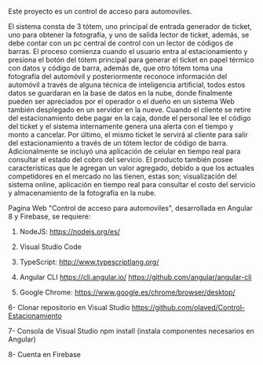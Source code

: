 Este proyecto es un control de acceso para automoviles. 

El sistema consta de 3 tótem, uno principal de entrada generador de ticket, uno para obtener la fotografía, y uno de salida lector de ticket, además, se debe contar con un pc central de control con un lector de códigos de barras. El proceso comienza cuando el usuario entra al estacionamiento y presiona el botón del tótem principal para generar el ticket en papel térmico con datos y código de barra, además de, que otro tótem toma una fotografía del automóvil y posteriormente reconoce información del automóvil a través de alguna técnica de inteligencia artificial, todos estos datos se guardaran en la base de datos en  la nube, donde finalmente pueden ser apreciados por el operador o el dueño en un sistema Web también desplegado en un servidor en la nueve. Cuando el cliente se retire del estacionamiento debe pagar en la caja, donde el personal lee el código del ticket y el sistema internamente genera una alerta con el tiempo y monto a cancelar. Por último, el mismo ticket le servirá al cliente para salir del estacionamiento a través de un tótem lector de código de barra. Adicionalmente se incluyó una aplicación de celular en tiempo real para consultar el estado del cobro del servicio. El producto también posee características que le agregan un valor agregado, debido a que los actuales competidores en el mercado no las tienen, estas son; visualización del sistema online, aplicación en tiempo real para consultar el costo del servicio y almacenamiento de la fotografía en la nube.

Pagina Web "Control de acceso para automoviles", desarrollada en Angular 8 y Firebase, se requiere:

1. NodeJS: https://nodejs.org/es/ 

2. Visual Studio Code
 
3. TypeScript:  http://www.typescriptlang.org/ 
 
4. Angular CLI https://cli.angular.io/ https://github.com/angular/angular-cli 

5. Google Chrome: https://www.google.es/chrome/browser/desktop/ 

6- Clonar repositorio en Visual Studio https://github.com/olaved/Control-Estacionamiento

7- Consola de Visual Studio npm install (instala componentes necesarios en Angular)

8- Cuenta en Firebase

